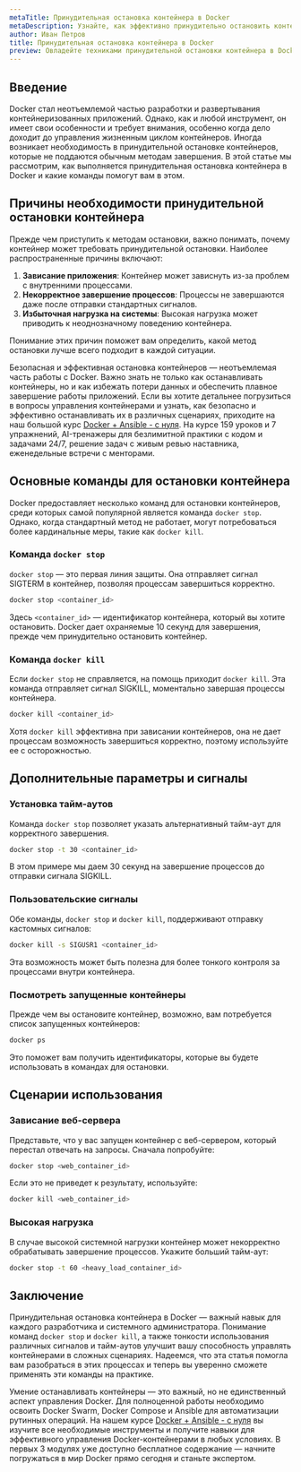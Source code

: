 ```yaml
---
metaTitle: Принудительная остановка контейнера в Docker
metaDescription: Узнайте, как эффективно принудительно остановить контейнер Docker - изучите команды и сценарии использования для правильного управления контейнерами
author: Иван Петров
title: Принудительная остановка контейнера в Docker
preview: Овладейте техниками принудительной остановки контейнера в Docker - от базовых команд до продвинутых сценариев работы с некорректно завершающимися процессами
---
```


## Введение

Docker стал неотъемлемой частью разработки и развертывания контейнеризованных приложений. Однако, как и любой инструмент, он имеет свои особенности и требует внимания, особенно когда дело доходит до управления жизненным циклом контейнеров. Иногда возникает необходимость в принудительной остановке контейнеров, которые не поддаются обычным методам завершения. В этой статье мы рассмотрим, как выполняется принудительная остановка контейнера в Docker и какие команды помогут вам в этом.

## Причины необходимости принудительной остановки контейнера

Прежде чем приступить к методам остановки, важно понимать, почему контейнер может требовать принудительной остановки. Наиболее распространенные причины включают:

1. **Зависание приложения**: Контейнер может зависнуть из-за проблем с внутренними процессами.
2. **Некорректное завершение процессов**: Процессы не завершаются даже после отправки стандартных сигналов.
3. **Избыточная нагрузка на системы**: Высокая нагрузка может приводить к неоднозначному поведению контейнера.

Понимание этих причин поможет вам определить, какой метод остановки лучше всего подходит в каждой ситуации.

Безопасная и эффективная остановка контейнеров — неотъемлемая часть работы с Docker. Важно знать не только как останавливать контейнеры, но и как избежать потери данных и обеспечить плавное завершение работы приложений. Если вы хотите детальнее погрузиться в вопросы управления контейнерами и узнать, как безопасно и эффективно останавливать их в различных сценариях, приходите на наш большой курс [Docker + Ansible - с нуля](https://purpleschool.ru/course/docker). На курсе 159 уроков и 7 упражнений, AI-тренажеры для безлимитной практики с кодом и задачами 24/7, решение задач с живым ревью наставника, еженедельные встречи с менторами.

## Основные команды для остановки контейнера

Docker предоставляет несколько команд для остановки контейнеров, среди которых самой популярной является команда `docker stop`. Однако, когда стандартный метод не работает, могут потребоваться более кардинальные меры, такие как `docker kill`.

### Команда `docker stop`

`docker stop` — это первая линия защиты. Она отправляет сигнал SIGTERM в контейнер, позволяя процессам завершиться корректно.

```bash
docker stop <container_id>
```

Здесь `<container_id>` — идентификатор контейнера, который вы хотите остановить. Docker дает охраняемые 10 секунд для завершения, прежде чем принудительно остановить контейнер.

### Команда `docker kill`

Если `docker stop` не справляется, на помощь приходит `docker kill`. Эта команда отправляет сигнал SIGKILL, моментально завершая процессы контейнера.

```bash
docker kill <container_id>
```

Хотя `docker kill` эффективна при зависании контейнеров, она не дает процессам возможность завершиться корректно, поэтому используйте ее с осторожностью.

## Дополнительные параметры и сигналы

### Установка тайм-аутов

Команда `docker stop` позволяет указать альтернативный тайм-аут для корректного завершения.

```bash
docker stop -t 30 <container_id>
```

В этом примере мы даем 30 секунд на завершение процессов до отправки сигнала SIGKILL.

### Пользовательские сигналы

Обе команды, `docker stop` и `docker kill`, поддерживают отправку кастомных сигналов:

```bash
docker kill -s SIGUSR1 <container_id>
```

Эта возможность может быть полезна для более тонкого контроля за процессами внутри контейнера.

### Посмотреть запущенные контейнеры

Прежде чем вы остановите контейнер, возможно, вам потребуется список запущенных контейнеров:

```bash
docker ps
```

Это поможет вам получить идентификаторы, которые вы будете использовать в командах для остановки.

## Сценарии использования

### Зависание веб-сервера

Представьте, что у вас запущен контейнер с веб-сервером, который перестал отвечать на запросы. Сначала попробуйте:

```bash
docker stop <web_container_id>
```

Если это не приведет к результату, используйте:

```bash
docker kill <web_container_id>
```

### Высокая нагрузка

В случае высокой системной нагрузки контейнер может некорректно обрабатывать завершение процессов. Укажите больший тайм-аут:

```bash
docker stop -t 60 <heavy_load_container_id>
```

## Заключение

Принудительная остановка контейнера в Docker — важный навык для каждого разработчика и системного администратора. Понимание команд `docker stop` и `docker kill`, а также тонкости использования различных сигналов и тайм-аутов улучшит вашу способность управлять контейнерами в сложных сценариях. Надеемся, что эта статья помогла вам разобраться в этих процессах и теперь вы уверенно сможете применять эти команды на практике.

Умение останавливать контейнеры — это важный, но не единственный аспект управления Docker. Для полноценной работы необходимо освоить Docker Swarm, Docker Compose и Ansible для автоматизации рутинных операций. На нашем курсе [Docker + Ansible - с нуля](https://purpleschool.ru/course/docker) вы изучите все необходимые инструменты и получите навыки для эффективного управления Docker-контейнерами в любых условиях. В первых 3 модулях уже доступно бесплатное содержание — начните погружаться в мир Docker прямо сегодня и станьте экспертом.
